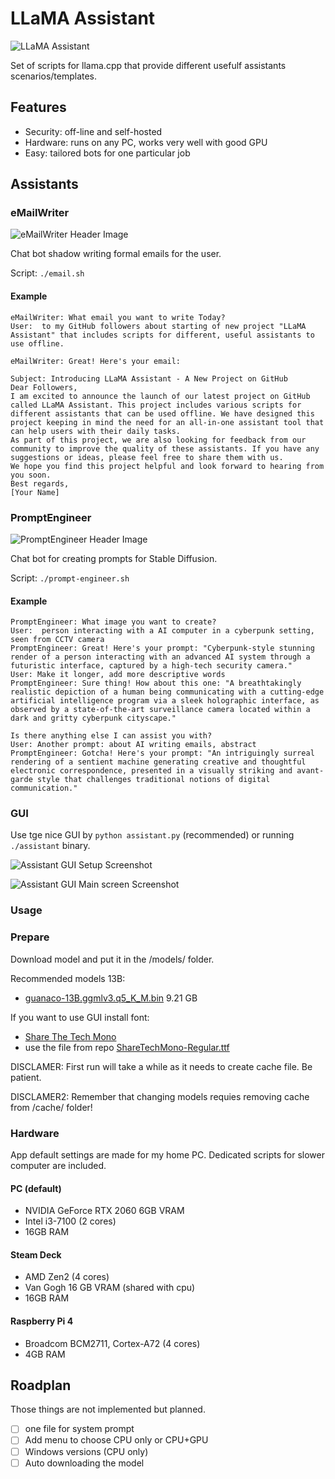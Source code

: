 # LLaMA Assistant
![LLaMA Assistant](llama-assistant.jpg)

Set of scripts for llama.cpp that provide different usefulf assistants scenarios/templates.

## Features
- Security: off-line and self-hosted
- Hardware: runs on any PC, works very well with good GPU
- Easy: tailored bots for one particular job

## Assistants

### eMailWriter
![eMailWriter Header Image](emailwriter.jpg)

Chat bot shadow writing formal emails for the user.

Script: ```./email.sh```

#### Example
```
eMailWriter: What email you want to write Today?
User:  to my GitHub followers about starting of new project "LLaMA Assistant" that includes scripts for different, useful assistants to use offline.

eMailWriter: Great! Here's your email:

Subject: Introducing LLaMA Assistant - A New Project on GitHub
Dear Followers,
I am excited to announce the launch of our latest project on GitHub called LLaMA Assistant. This project includes various scripts for different assistants that can be used offline. We have designed this project keeping in mind the need for an all-in-one assistant tool that can help users with their daily tasks.
As part of this project, we are also looking for feedback from our community to improve the quality of these assistants. If you have any suggestions or ideas, please feel free to share them with us.
We hope you find this project helpful and look forward to hearing from you soon.
Best regards,
[Your Name]
```

### PromptEngineer
![PromptEngineer Header Image](prompt-engineer.jpg)

Chat bot for creating prompts for Stable Diffusion.

Script: ```./prompt-engineer.sh```

#### Example
```
PromptEngineer: What image you want to create?
User:  person interacting with a AI computer in a cyberpunk setting, seen from CCTV camera
PromptEngineer: Great! Here's your prompt: "Cyberpunk-style stunning render of a person interacting with an advanced AI system through a futuristic interface, captured by a high-tech security camera."
User: Make it longer, add more descriptive words
PromptEngineer: Sure thing! How about this one: "A breathtakingly realistic depiction of a human being communicating with a cutting-edge artificial intelligence program via a sleek holographic interface, as observed by a state-of-the-art surveillance camera located within a dark and gritty cyberpunk cityscape."

Is there anything else I can assist you with?
User: Another prompt: about AI writing emails, abstract
PromptEngineer: Gotcha! Here's your prompt: "An intriguingly surreal rendering of a sentient machine generating creative and thoughtful electronic correspondence, presented in a visually striking and avant-garde style that challenges traditional notions of digital communication."
```

### GUI
Use tge nice GUI by ```python assistant.py``` (recommended) or running ```./assistant``` binary.

![Assistant GUI Setup Screenshot](assistant-setup.png)

![Assistant GUI Main screen Screenshot](assistant-main.png)

### Usage
### Prepare
Download model and put it in the /models/ folder.

Recommended models 13B:
- [guanaco-13B.ggmlv3.q5_K_M.bin](https://huggingface.co/TheBloke/guanaco-13B-GGML/blob/main/guanaco-13B.ggmlv3.q5_K_M.bin) 9.21 GB

If you want to use GUI install font:
- [Share The Tech Mono](https://fonts.google.com/specimen/Share+Tech+Mono)
- use the file from repo [ShareTechMono-Regular.ttf](ShareTechMono-Regular.ttf)

DISCLAMER: First run will take a while as it needs to create cache file. Be patient.

DISCLAMER2: Remember that changing models requies removing cache from /cache/ folder!

### Hardware
App default settings are made for my home PC. Dedicated scripts for slower computer are included.

#### PC (default)
- NVIDIA GeForce RTX 2060 6GB VRAM
- Intel i3-7100 (2 cores)
- 16GB RAM

#### Steam Deck
- AMD Zen2 (4 cores)
- Van Gogh 16 GB VRAM (shared with cpu)
- 16GB RAM

#### Raspberry Pi 4
- Broadcom BCM2711, Cortex-A72 (4 cores)
- 4GB RAM

## Roadplan
Those things are not implemented but planned.
- [ ] one file for system prompt
- [ ] Add menu to choose CPU only or CPU+GPU
- [ ] Windows versions (CPU only)
- [ ] Auto downloading the model
